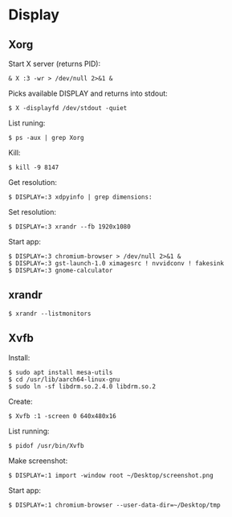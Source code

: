 # Display

## Xorg

Start X server (returns PID):
```
& X :3 -wr > /dev/null 2>&1 &
```

Picks available DISPLAY and returns into stdout:
```
$ X -displayfd /dev/stdout -quiet
```

List runing:
```
$ ps -aux | grep Xorg
```

Kill:
```
$ kill -9 8147
```

Get resolution:
```
$ DISPLAY=:3 xdpyinfo | grep dimensions:
```

Set resolution:
```
$ DISPLAY=:3 xrandr --fb 1920x1080
```

Start app:
```
$ DISPLAY=:3 chromium-browser > /dev/null 2>&1 &
$ DISPLAY=:3 gst-launch-1.0 ximagesrc ! nvvidconv ! fakesink
$ DISPLAY=:3 gnome-calculator
```

## xrandr
```
$ xrandr --listmonitors
```

## Xvfb

Install:
```
$ sudo apt install mesa-utils
$ cd /usr/lib/aarch64-linux-gnu
$ sudo ln -sf libdrm.so.2.4.0 libdrm.so.2
```

Create:
```
$ Xvfb :1 -screen 0 640x480x16
```

List running:
```
$ pidof /usr/bin/Xvfb
```

Make screenshot:
```
$ DISPLAY=:1 import -window root ~/Desktop/screenshot.png
```

Start app:
```
$ DISPLAY=:1 chromium-browser --user-data-dir=~/Desktop/tmp
```
